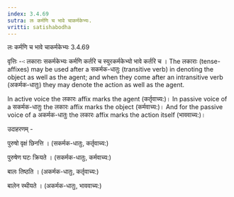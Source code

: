 ```yaml
---
index: 3.4.69
sutra: लः कर्मणि च भावे चाकर्मकेभ्यः.
vritti: satishabodha
---
```



 लः कर्मणि च भावे चाकर्मकेभ्यः 3.4.69 


वृत्तिः --ः लकाराः सकर्मकेभ्‍यः कर्मणि कर्तरि च स्‍युरकर्मकेभ्‍यो भावे कर्तरि च । The लकाराः (tense-affixes) may be used after a सकर्मक-धातुः (transitive verb) in denoting the object as well as the agent; and when they come after an intransitive verb (अकर्मक-धातुः) they may denote the action as well as the agent. 


In active voice the लकारः affix marks the agent (कर्तृवाच्य:)। In passive voice of a सकर्मक-धातुः the लकारः affix marks the object (कर्मवाच्य:)। And for the passive voice of a अकर्मक-धातुः the लकारः affix marks the action itself (भाववाच्य:)। 


उदाहरणम् - 

पुरुषो वृक्षं छिनत्ति । (सकर्मक-धातुः, कर्तृवाच्य:) 

पुरुषेण घटः क्रियते । (सकर्मक-धातुः, कर्मवाच्य:) 

बालः तिष्ठति । (अकर्मक-धातुः, कर्तृवाच्य:) 

बालेन स्थीयते । (अकर्मक-धातुः, भाववाच्य:) 


